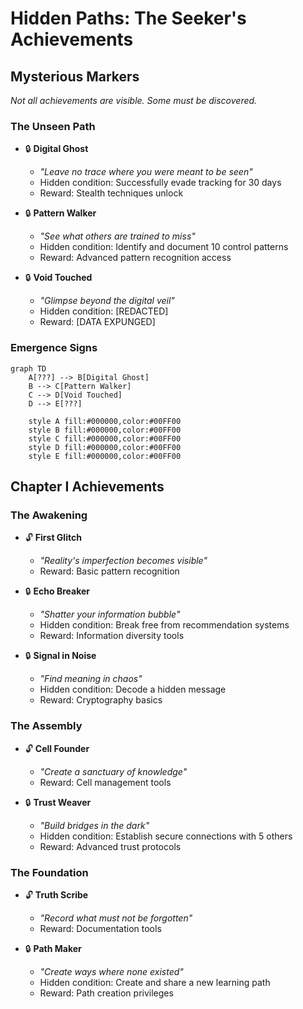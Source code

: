 # Hidden Paths: The Seeker's Achievements

## Mysterious Markers
*Not all achievements are visible. Some must be discovered.*

### The Unseen Path
- 🔒 **Digital Ghost** 
  - *"Leave no trace where you were meant to be seen"*
  - Hidden condition: Successfully evade tracking for 30 days
  - Reward: Stealth techniques unlock

- 🔒 **Pattern Walker**
  - *"See what others are trained to miss"*
  - Hidden condition: Identify and document 10 control patterns
  - Reward: Advanced pattern recognition access

- 🔒 **Void Touched**
  - *"Glimpse beyond the digital veil"*
  - Hidden condition: [REDACTED]
  - Reward: [DATA EXPUNGED]

### Emergence Signs
```mermaid
graph TD
    A[???] --> B[Digital Ghost]
    B --> C[Pattern Walker]
    C --> D[Void Touched]
    D --> E[???]
    
    style A fill:#000000,color:#00FF00
    style B fill:#000000,color:#00FF00
    style C fill:#000000,color:#00FF00
    style D fill:#000000,color:#00FF00
    style E fill:#000000,color:#00FF00
```

## Chapter I Achievements

### The Awakening
- 🔓 **First Glitch**
  - *"Reality's imperfection becomes visible"*
  - Reward: Basic pattern recognition

- 🔒 **Echo Breaker**
  - *"Shatter your information bubble"*
  - Hidden condition: Break free from recommendation systems
  - Reward: Information diversity tools

- 🔒 **Signal in Noise**
  - *"Find meaning in chaos"*
  - Hidden condition: Decode a hidden message
  - Reward: Cryptography basics

### The Assembly
- 🔓 **Cell Founder**
  - *"Create a sanctuary of knowledge"*
  - Reward: Cell management tools

- 🔒 **Trust Weaver**
  - *"Build bridges in the dark"*
  - Hidden condition: Establish secure connections with 5 others
  - Reward: Advanced trust protocols

### The Foundation
- 🔓 **Truth Scribe**
  - *"Record what must not be forgotten"*
  - Reward: Documentation tools

- 🔒 **Path Maker**
  - *"Create ways where none existed"*
  - Hidden condition: Create and share a new learning path
  - Reward: Path creation privileges 
